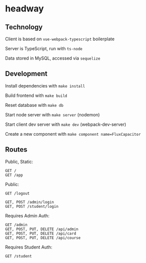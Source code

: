 # headway

## Technology

Client is based on `vue-webpack-typescript` boilerplate

Server is TypeScript, run with `ts-node`

Data stored in MySQL, accessed via `sequelize`


## Development

Install dependencies with `make install`

Build frontend with `make build`

Reset database with `make db`

Start node server with `make server` (nodemon)

Start client dev server with `make dev` (webpack-dev-server)

Create a new component with `make component name=FluxCapacitor`


## Routes

Public, Static:

```
GET /
GET /app
```

Public:

```
GET /logout

GET, POST /admin/login
GET, POST /student/login
```

Requires Admin Auth:

```
GET /admin
GET, POST, PUT, DELETE /api/admin
GET, POST, PUT, DELETE /api/card
GET, POST, PUT, DELETE /api/course
```


Requires Student Auth:

```
GET /student
```
